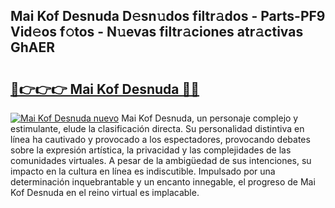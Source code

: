 ## Mai Kof Desnuda D𝚎sn𝚞dos filtr𝚊dos - Parts-PF9 Vid𝚎os f𝚘tos - N𝚞evas filtr𝚊ciones atr𝚊ctivas GhAER

# <h2><a href="http://mb8tyb.tromn.icu/?c=Mai+Kof+Desnuda">🔗👉👉👉 Mai Kof Desnuda 🔗🔗</a></h2>

[![Mai Kof Desnuda nuevo](https://i.imgur.com/pEAQMta.gif)](http://mb8tyb.tromn.icu/?c=Mai+Kof+Desnuda)
Mai Kof Desnuda, un personaje complejo y estimulante, elude la clasificación directa. Su personalidad distintiva en línea ha cautivado y provocado a los espectadores, provocando debates sobre la expresión artística, la privacidad y las complejidades de las comunidades virtuales. A pesar de la ambigüedad de sus intenciones, su impacto en la cultura en línea es indiscutible. Impulsado por una determinación inquebrantable y un encanto innegable, el progreso de Mai Kof Desnuda en el reino virtual es implacable.
